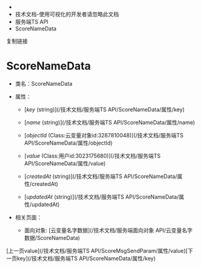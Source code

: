   * [](/)
  * 技术文档-使用可视化的开发者请忽略此文档
  * 服务端TS API
  * ScoreNameData

复制链接

# ScoreNameData

  * 类名：ScoreNameData

  * 属性：

    * [_key_ (string)](/技术文档/服务端TS API/ScoreNameData/属性/key)

    * [_name_ (string)](/技术文档/服务端TS API/ScoreNameData/属性/name)

    * [_objectId_ (Class:云变量对象id:3287810048)](/技术文档/服务端TS API/ScoreNameData/属性/objectId)

    * [_value_ (Class:用户id:3023175680)](/技术文档/服务端TS API/ScoreNameData/属性/value)

    * [_createdAt_ (string)](/技术文档/服务端TS API/ScoreNameData/属性/createdAt)

    * [_updatedAt_ (string)](/技术文档/服务端TS API/ScoreNameData/属性/updatedAt)

  * 相关页面：

    * 面向对象: [云变量名字数据](/技术文档/服务端面向对象 API/云变量名字数据/ScoreNameData)

[上一页value](/技术文档/服务端TS API/ScoreMsgSendParam/属性/value)[下一页key](/技术文档/服务端TS
API/ScoreNameData/属性/key)


